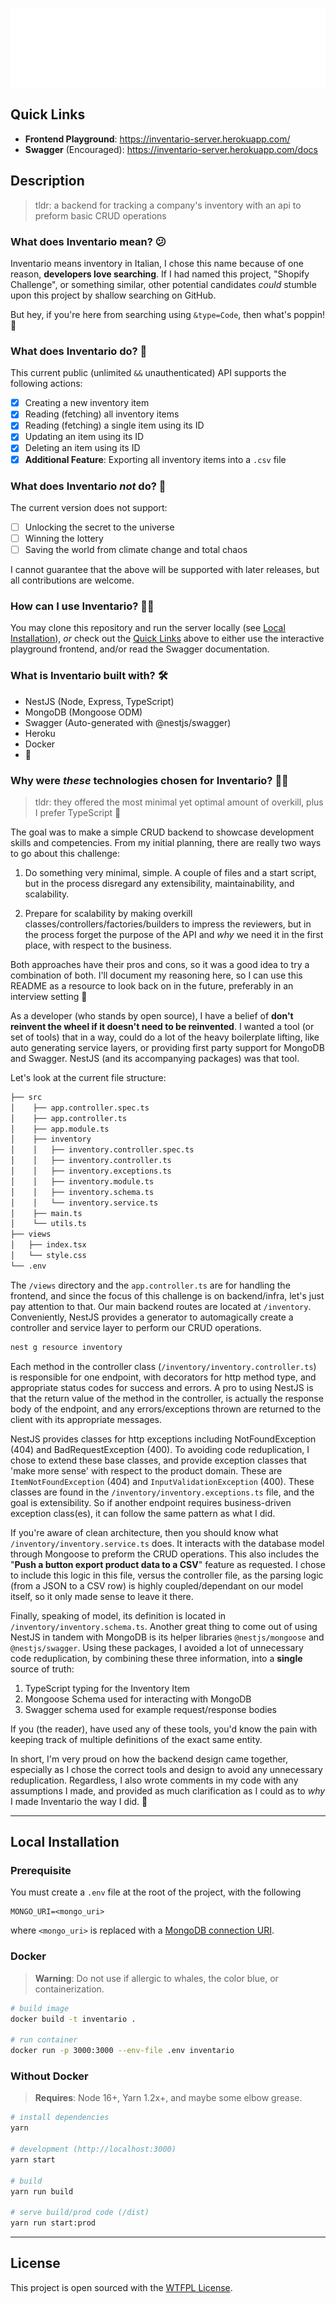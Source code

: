 <p align="center">
  <a href="https://www.youtube.com/watch?v=1P5yyeeYF9o" target="blank"><img src="banner.svg" alt="Logo" /></a>
</p>

## Quick Links

- **Frontend Playground**: https://inventario-server.herokuapp.com/
- **Swagger** (Encouraged): https://inventario-server.herokuapp.com/docs


## Description
> tldr: a backend for tracking a company's inventory with an api to preform basic CRUD operations

### What does Inventario mean? 😕

Inventario means inventory in Italian, I chose this name because of one reason, **developers love searching**. If I had named this project, "Shopify Challenge", or something similar, other potential candidates *could* stumble upon this project by shallow searching on GitHub. 

But hey, if you're here from searching using `&type=Code`, then what's poppin! 👋

### What does Inventario do? 🚀

This current public (unlimited `&&` unauthenticated) API supports the following actions:

- [x] Creating a new inventory item
- [x] Reading (fetching) all inventory items
- [x] Reading (fetching) a single item using its ID
- [x] Updating an item using its ID
- [x] Deleting an item using its ID
- [x] **Additional Feature**: Exporting all inventory items into a `.csv` file

### What does Inventario *not* do? 🤔

The current version does not support:

- [ ] Unlocking the secret to the universe
- [ ] Winning the lottery
- [ ] Saving the world from climate change and total chaos

I cannot guarantee that the above will be supported with later releases, but all contributions are welcome.

### How can I use Inventario? 🧑‍💻

You may clone this repository and run the server locally (see [Local Installation](#local-installation)), *or* check out the [Quick Links](#quick-links) above to either use the interactive playground frontend, and/or read the Swagger documentation.

### What is Inventario built with? 🛠️

- NestJS (Node, Express, TypeScript) 
- MongoDB (Mongoose ODM)
- Swagger (Auto-generated with @nestjs/swagger)
- Heroku
- Docker
- 💖


### Why were *these* technologies chosen for Inventario? 🙋‍♀️
> tldr: they offered the most minimal yet optimal amount of overkill, plus I prefer TypeScript 💞

The goal was to make a simple CRUD backend to showcase development skills and competencies. From my initial planning, there are really two ways to go about this challenge:

1. Do something very minimal, simple. A couple of files and a start script, but in the process disregard any extensibility, maintainability, and scalability.
   
2. Prepare for scalability by making overkill classes/controllers/factories/builders to impress the reviewers, but in the process forget the purpose of the API and *why* we need it in the first place, with respect to the business.

Both approaches have their pros and cons, so it was a good idea to try a combination of both. I'll document my reasoning here, so I can use this README as a resource to look back on in the future, preferably in an interview setting 👀

As a developer (who stands by open source), I have a belief of **don't reinvent the wheel if it doesn't need to be reinvented**. I wanted a tool (or set of tools) that in a way, could do a lot of the heavy boilerplate lifting, like auto generating service layers, or providing first party support for MongoDB and Swagger. NestJS (and its accompanying packages) was that tool.

Let's look at the current file structure:

```bash
├── src
│    ├── app.controller.spec.ts
│    ├── app.controller.ts
│    ├── app.module.ts
│    ├── inventory
│    │   ├── inventory.controller.spec.ts
│    │   ├── inventory.controller.ts
│    │   ├── inventory.exceptions.ts
│    │   ├── inventory.module.ts
│    │   ├── inventory.schema.ts
│    │   └── inventory.service.ts
│    ├── main.ts
│    └── utils.ts
├── views
│   ├── index.tsx
│   └── style.css
└── .env
```

The `/views` directory and the `app.controller.ts` are for handling the frontend, and since the focus of this challenge is on backend/infra, let's just pay attention to that. Our main backend routes are located at `/inventory`. Conveniently, NestJS provides a generator to automagically create a controller and service layer to perform our CRUD operations.

```bash
nest g resource inventory
```

Each method in the controller class (`/inventory/inventory.controller.ts`) is responsible for one endpoint, with decorators for http method type, and appropriate status codes for success and errors. A pro to using NestJS is that the return value of the method in the controller, is actually the response body of the endpoint, and any errors/exceptions thrown are returned to the client with its appropriate messages. 

NestJS provides classes for http exceptions including NotFoundException (404) and BadRequestException (400). To avoiding code reduplication, I chose to extend these base classes, and provide exception classes that 'make more sense' with respect to the product domain. These are `ItemNotFoundException` (404) and `InputValidationException` (400). These classes are found in the `/inventory/inventory.exceptions.ts` file, and the goal is extensibility. So if another endpoint requires business-driven exception class(es), it can follow the same pattern as what I did.

If you're aware of clean architecture, then you should know what `/inventory/inventory.service.ts` does. It interacts with the database model through Mongoose to preform the CRUD operations. This also includes the "**Push a button export product data to a CSV**" feature as requested. I chose to include this logic in this file, versus the controller file, as the parsing logic (from a JSON to a CSV row) is highly coupled/dependant on our model itself, so it only made sense to leave it there. 


Finally, speaking of model, its definition is located in `/inventory/inventory.schema.ts`. Another great thing to come out of using NestJS in tandem with MongoDB is its helper libraries `@nestjs/mongoose` and `@nestjs/swagger`. Using these packages, I avoided a lot of unnecessary code reduplication, by combining these three information, into a **single** source of truth:

1. TypeScript typing for the Inventory Item
2. Mongoose Schema used for interacting with MongoDB
3. Swagger schema used for example request/response bodies

If you (the reader), have used any of these tools, you'd know the pain with keeping track of multiple definitions of the exact same entity. 

In short, I'm very proud on how the backend design came together, especially as I chose the correct tools and design to avoid any unnecessary reduplication. Regardless, I also wrote comments in my code with any assumptions I made, and provided as much clarification as I could as to *why* I made Inventario the way I did. 💖

---

## Local Installation

### Prerequisite

You must create a `.env` file at the root of the project, with the following

```env
MONGO_URI=<mongo_uri>
```
where `<mongo_uri>` is replaced with a [MongoDB connection URI](https://docs.mongodb.com/manual/reference/connection-string/).

### Docker
> **Warning**: Do not use if allergic to whales, the color blue, or containerization.

```bash
# build image
docker build -t inventario .

# run container
docker run -p 3000:3000 --env-file .env inventario
```

### Without Docker
> **Requires**: Node 16+, Yarn 1.2x+, and maybe some elbow grease.

```bash
# install dependencies
yarn

# development (http://localhost:3000)
yarn start

# build
yarn run build

# serve build/prod code (/dist)
yarn run start:prod
```

---

## License

This project is open sourced with the [WTFPL License](LICENSE).
